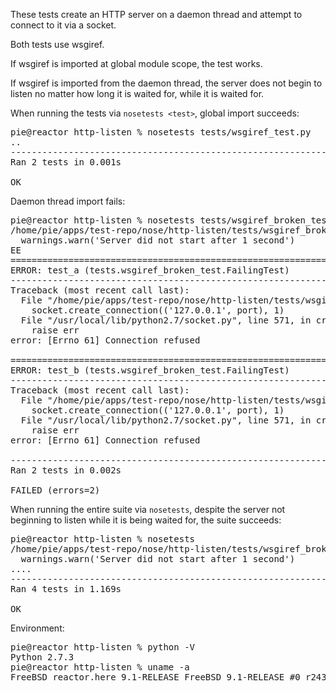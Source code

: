These tests create an HTTP server on a daemon thread
and attempt to connect to it via a socket.

Both tests use wsgiref.

If wsgiref is imported at global module scope, the test works.

If wsgiref is imported from the daemon thread, the server does not
begin to listen no matter how long it is waited for, while it is waited for.

When running the tests via `nosetests <test>`, global import succeeds:

<pre>
pie@reactor http-listen % nosetests tests/wsgiref_test.py
..
----------------------------------------------------------------------
Ran 2 tests in 0.001s

OK
</pre>

Daemon thread import fails:

<pre>
pie@reactor http-listen % nosetests tests/wsgiref_broken_test.py
/home/pie/apps/test-repo/nose/http-listen/tests/wsgiref_broken_test.py:36: UserWarning: Server did not start after 1 second
  warnings.warn('Server did not start after 1 second')
EE
======================================================================
ERROR: test_a (tests.wsgiref_broken_test.FailingTest)
----------------------------------------------------------------------
Traceback (most recent call last):
  File "/home/pie/apps/test-repo/nose/http-listen/tests/wsgiref_broken_test.py", line 43, in test_a
    socket.create_connection(('127.0.0.1', port), 1)
  File "/usr/local/lib/python2.7/socket.py", line 571, in create_connection
    raise err
error: [Errno 61] Connection refused

======================================================================
ERROR: test_b (tests.wsgiref_broken_test.FailingTest)
----------------------------------------------------------------------
Traceback (most recent call last):
  File "/home/pie/apps/test-repo/nose/http-listen/tests/wsgiref_broken_test.py", line 46, in test_b
    socket.create_connection(('127.0.0.1', port), 1)
  File "/usr/local/lib/python2.7/socket.py", line 571, in create_connection
    raise err
error: [Errno 61] Connection refused

----------------------------------------------------------------------
Ran 2 tests in 0.002s

FAILED (errors=2)
</pre>

When running the entire suite via `nosetests`, despite the server
not beginning to listen while it is being waited for, the suite succeeds:

<pre>
pie@reactor http-listen % nosetests
/home/pie/apps/test-repo/nose/http-listen/tests/wsgiref_broken_test.py:36: UserWarning: Server did not start after 1 second
  warnings.warn('Server did not start after 1 second')
....
----------------------------------------------------------------------
Ran 4 tests in 1.169s

OK
</pre>

Environment:

<pre>
pie@reactor http-listen % python -V
Python 2.7.3
pie@reactor http-listen % uname -a
FreeBSD reactor.here 9.1-RELEASE FreeBSD 9.1-RELEASE #0 r243825: Tue Dec  4 09:23:10 UTC 2012     root@farrell.cse.buffalo.edu:/usr/obj/usr/src/sys/GENERIC  amd64
</pre>
